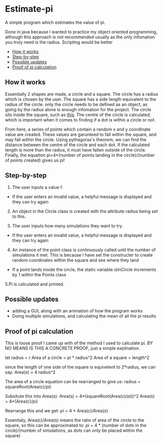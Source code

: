 # Estimate-pi
A simple program which estimates the value of pi.

Done in java because I wanted to practice my object oriented programming, 
although this approach is not recommended usually as the only infomation you truly need is the radius. Scripting would be better

* [How it works](#How-it-works)
* [Step-by-step](#Step-by-step)
* [Possible updates](#Possible-updates)
* [Proof of pi calculation](#Proof-of-pi-calculation)


## How it works
Essentially 2 shapes are made, a circle and a square. 
The circle has a radius which is chosen by the user.
The square has a side length equivalent to the radius of the circle.
only the circle needs to be defined as an object, as going by the radius alone is enough infomation for the project.
The circle sits inside the square, such as [this](https://geometryhelp.net/wp-content/uploads/2019/08/Circle-inscribed-in-a-square.jpg).
The centre of the circle is calculated, which is important when it comes to finding if a dot is within a circle or not.

From here, a series of points which contain a random x and y coordinate value are created.
These values are garunteed to fall within the square, and may fall within the circle.
Using pythagoras's theorem, we can find the distance between the centre of the circle and each dot.
If the calculated length is more than the radius, it must have fallen outside of the circle.
Finally, the equation pi=4*(number of points landing in the circle)/(number of points created) gives us pi!

## Step-by-step
1. The user inputs a value f.
  -   If the user enters an invalid value, a helpful message is displayed and they can try again
  
2. An object in the Circle class is created with the attribute radius being set to this.

3. The user inputs how many simulations they want to try.
  - If the user enters an invalid value, a helpful message is displayed and they can try again

4. An instance of the point class is continuously called until the number of simulations it met.
This is because I have set the constructer to create random coordinates within the square and see where they land
  -   If a point lands inside the circle, the static variable isInCircle increments by 1 within the Points class

5.Pi is calculated and printed.


## Possible updates
- adding a GUI, along with an animation of how the program works
- Doing multiple simulations, and calculating the mean of all the pi results

## Proof of pi calculation
This is loose proof I came up with of the method I used to calculate pi.
BY NO MEANS IS THIS A CONCRETE PROOF, just a simple explination.

let radius = r
Area of a circle = pi * radius^2
Area of a square = length^2

since the length of one side of the square is equivelent to 2*radius, we can say:
Area(s) = 4 radius^2

The area of a circle equation can be rearranged to give us:
radius = squareRoot(Area(c)/pi)

Subsitute this into Area(s):
Area(s) = 4*(squareRoot(Area(c)/pi))^2
Area(s) = 4*(Area(c)/pi)

Rearrange this and we get:
pi = 4 * Area(c)/Area(s)

Essentialy, Area(c)/Area(s) means the ratio of area of the circle to the square, so this can be approximated to:
pi = 4 * (number of dots in the circle)/(number of simulations, as dots can only be placed within the square)




